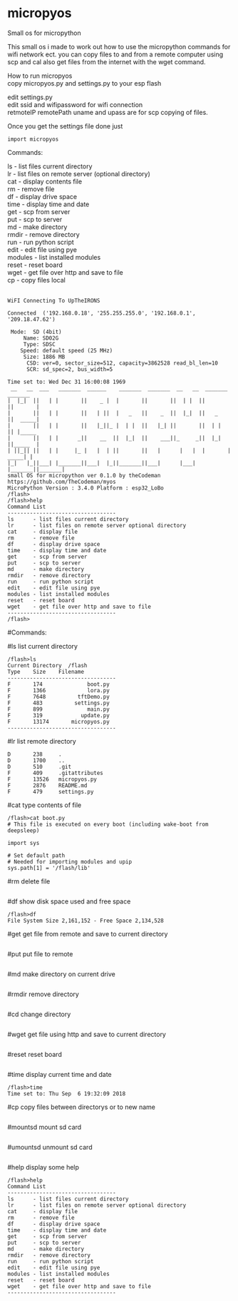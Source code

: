 # micropyosSmall os for micropythonThis small os i made to work out how to use the micropython commands for wifi network ect.you can copy files to and from a remote computer using scp and cal also get files from the internet with the wget command.How to run micropyos<br /> copy micropyos.py and settings.py to your esp flash <br />edit settings.py <br /> edit ssid and wifipassword for wifi connection<br /> retmoteIP remotePath uname and upass are for scp copying of files.<br /> Once you get the settings file done just <br /> ```import micropyos```Commands:<br /> ls      - list files current directory<br /> lr      - list files on remote server (optional directory)<br /> cat     - display contents file<br /> rm      - remove file<br /> df      - display drive space<br /> time    - display time and date<br /> get     - scp from server<br /> put     - scp to server<br /> md      - make directory<br /> rmdir   - remove directory<br /> run     - run python script<br /> edit    - edit file using pye<br /> modules - list installed modules<br /> reset   - reset board<br /> wget    - get file over http and save to file<br /> cp 		- copy files local <br /> <br /> ```WiFI Connecting To UpTheIRONSConnected  ('192.168.0.18', '255.255.255.0', '192.168.0.1', '209.18.47.62') Mode:  SD (4bit)     Name: SD02G      Type: SDSC     Speed: default speed (25 MHz)      Size: 1886 MB       CSD: ver=0, sector_size=512, capacity=3862528 read_bl_len=10       SCR: sd_spec=2, bus_width=5 Time set to: Wed Dec 31 16:00:08 1969  __   __  ___   _______  ______    _______  _______  __   __  _______  _______ |  |_|  ||   | |       ||    _ |  |       ||       ||  | |  ||       ||       | |       ||   | |       ||   | ||  |   _   ||    _  ||  |_|  ||   _   ||  _____| |       ||   | |       ||   |_||_ |  | |  ||   |_| ||       ||  | |  || |_____ |       ||   | |      _||    __  ||  |_|  ||    ___||_     _||  |_|  ||_____  | | ||_|| ||   | |     |_ |   |  | ||       ||   |      |   |  |       | _____| | |_|   |_||___| |_______||___|  |_||_______||___|      |___|  |_______||_______| small OS for micropython ver 0.1.0 by theCodeman https://github.com/TheCodeman/myos MicroPython Version : 3.4.0 Platform : esp32_LoBo /flash> /flash>help Command List ---------------------------------- ls      - list files current directory lr      - list files on remote server optional directory cat     - display file rm      - remove file df      - display drive space time    - display time and date get     - scp from server put     - scp to server md      - make directory rmdir   - remove directory run     - run python script edit    - edit file using pye modules - list installed modules reset   - reset board wget    - get file over http and save to file ---------------------------------- /flash> ```#Commands:#ls list current directory```/flash>lsCurrent Directory  /flashType    Size    Filename----------------------------------F       174              boot.pyF       1366             lora.pyF       7648          tftDemo.pyF       483          settings.pyF       899              main.pyF       319            update.pyF       13174       micropyos.py----------------------------------```#lr list remote directory```D       238     .D       1700    ..D       510     .gitF       409     .gitattributesF       13526   micropyos.pyF       2876    README.mdF       479     settings.py```#cat type contents of file```/flash>cat boot.py# This file is executed on every boot (including wake-boot from deepsleep)import sys# Set default path# Needed for importing modules and upipsys.path[1] = '/flash/lib'```#rm delete file``````#df show disk space used and free space```/flash>dfFile System Size 2,161,152 - Free Space 2,134,528```#get get file from remote and save to current directory``````#put put file to remote``````#md make directory on current drive``````#rmdir remove directory``````#cd change directory ``````#wget get file using http and save to current directory``````#reset reset board``````#time display current time and date```/flash>timeTime set to: Thu Sep  6 19:32:09 2018```#cp copy files between directorys or to new name``````#mountsd mount sd card``````#umountsd unmount sd card``````#help display some help```/flash>helpCommand List----------------------------------ls      - list files current directorylr      - list files on remote server optional directorycat     - display filerm      - remove filedf      - display drive spacetime    - display time and dateget     - scp from serverput     - scp to servermd      - make directoryrmdir   - remove directoryrun     - run python scriptedit    - edit file using pyemodules - list installed modulesreset   - reset boardwget    - get file over http and save to file----------------------------------```